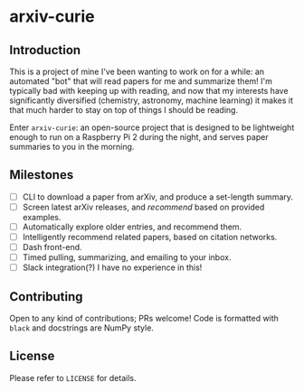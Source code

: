 
# arxiv-curie

## Introduction

This is a project of mine I've been wanting to work on for a while: an automated
"bot" that will read papers for me and summarize them! I'm typically bad with
keeping up with reading, and now that my interests have significantly diversified
(chemistry, astronomy, machine learning) it makes it that much harder to stay
on top of things I should be reading.

Enter `arxiv-curie`: an open-source project that is designed to be lightweight
enough to run on a Raspberry Pi 2 during the night, and serves paper summaries
to you in the morning. 

## Milestones

- [ ] CLI to download a paper from arXiv, and produce a set-length summary.
- [ ] Screen latest arXiv releases, and _recommend_ based on provided examples.
- [ ] Automatically explore older entries, and recommend them.
- [ ] Intelligently recommend related papers, based on citation networks.
- [ ] Dash front-end.
- [ ] Timed pulling, summarizing, and emailing to your inbox.
- [ ] Slack integration(?) I have no experience in this!

## Contributing

Open to any kind of contributions; PRs welcome! Code is formatted with `black`
and docstrings are NumPy style.

## License

Please refer to `LICENSE` for details.

